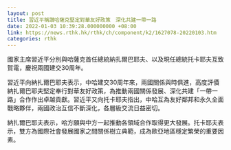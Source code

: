```yaml
---
layout: post
title: 習近平稱讚哈薩克堅定對華友好政策　深化共建一帶一路
date: 2022-01-03 10:39:28.000000000 +08:00
link: https://news.rthk.hk/rthk/ch/component/k2/1627078-20220103.htm
categories: rthk
---
```


國家主席習近平分別與哈薩克首任總統納扎爾巴耶夫、以及現任總統托卡耶夫互致賀電，慶祝兩國建交30周年。

習近平向納扎爾巴耶夫表示，中哈建交30周年來，兩國關係與時俱進，高度評價納扎爾巴耶夫堅定奉行對華友好政策，為推動兩國關係發展、深化共建「一帶一路」合作作出卓越貢獻。習近平又向托卡耶夫指出，中哈互為友好鄰邦和永久全面戰略夥伴，兩國政治互信不斷深化，各層級交流日益密切。

納扎爾巴耶夫表示，哈方願與中方一起推動各領域合作取得更大發展。托卡耶夫表示，雙方為國際社會發展國家之間關係樹立典範，成為歐亞地區穩定繁榮的重要因素。

